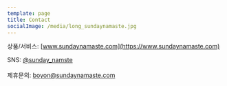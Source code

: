 ```yaml
---
template: page
title: Contact
socialImage: /media/long_sundaynamaste.jpg
---
```

상품/서비스: [www.sundaynamaste.com](https://www.sundaynamaste.com)

SNS: [@sunday_namste](https://www.instagram.com/sunday_namaste)\
\
제휴문의: boyon@sundaynamaste.com
